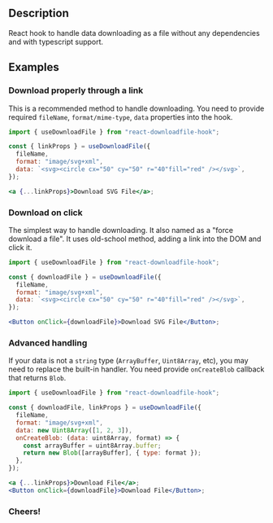 
## Description

React hook to handle data downloading as a file without any dependencies and with typescript support.

## Examples

### Download properly through a link

This is a recommended method to handle downloading. You need to provide required `fileName`, `format/mime-type`, `data` properties into the hook.

```jsx
import { useDownloadFile } from "react-downloadfile-hook";

const { linkProps } = useDownloadFile({
  fileName,
  format: "image/svg+xml",
  data: `<svg><circle cx="50" cy="50" r="40"fill="red" /></svg>`,
});

<a {...linkProps}>Download SVG File</a>;
```

### Download on click

The simplest way to handle downloading. It also named as a "force download a file". It uses old-school method, adding a link into the DOM and click it.

```jsx
import { useDownloadFile } from "react-downloadfile-hook";

const { downloadFile } = useDownloadFile({
  fileName,
  format: "image/svg+xml",
  data: `<svg><circle cx="50" cy="50" r="40"fill="red" /></svg>`,
});

<Button onClick={downloadFile}>Download SVG File</Button>;
```

### Advanced handling

If your data is not a `string` type (`ArrayBuffer`, `Uint8Array`, etc), you may need to replace the built-in handler.
You need provide `onCreateBlob` callback that returns `Blob`.

```jsx
import { useDownloadFile } from "react-downloadfile-hook";

const { downloadFile, linkProps } = useDownloadFile({
  fileName,
  format: "image/svg+xml",
  data: new Uint8Array([1, 2, 3]),
  onCreateBlob: (data: uint8Array, format) => {
    const arrayBuffer = uint8Array.buffer;
    return new Blob([arrayBuffer], { type: format });
  },
});

<a {...linkProps}>Download File</a>;
<Button onClick={downloadFile}>Download File</Button>;
```

### Cheers!
